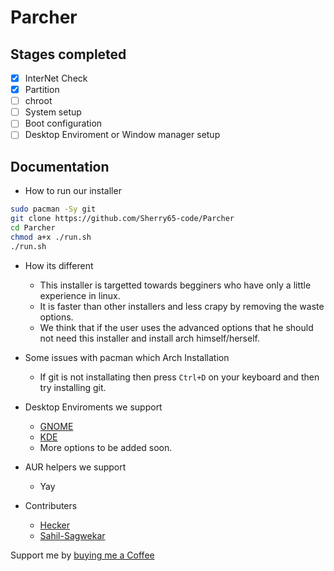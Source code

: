 # Parcher

## Stages completed
  - [x] InterNet Check
  - [x] Partition
  - [ ] chroot
  - [ ] System setup
  - [ ] Boot configuration
  - [ ] Desktop Enviroment or Window manager setup

## Documentation

- How to run our installer

```bash
sudo pacman -Sy git
git clone https://github.com/Sherry65-code/Parcher
cd Parcher
chmod a+x ./run.sh
./run.sh
```
- How its different
  - This installer is targetted towards begginers who have only a little experience in linux.
  - It is faster than other installers and less crapy by removing the waste options.
  - We think that if the user uses the advanced options that he should not need this installer and install arch himself/herself.
  
- Some issues with pacman which Arch Installation
  - If git is not installating then press `Ctrl+D` on your keyboard and then try installing git.
- Desktop Enviroments we support
  - [GNOME](https://gnome.org)
  - [KDE](https://kde.org)
  - More options to be added soon.
  
- AUR helpers we support
  - Yay

- Contributers
  - [Hecker](https://github.com/Sherry65-code)
  - [Sahil-Sagwekar](https://github.com/sahil-sagwekar2652)

Support me by [buying me a Coffee](https://www.buymeacoffee.com/heckerH)
